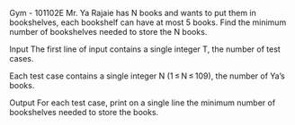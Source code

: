 Gym - 101102E
Mr. Ya Rajaie has N books and wants to put them in bookshelves, each bookshelf can have at most 5 books. Find the minimum number of bookshelves needed to store the N books.

Input
The first line of input contains a single integer T, the number of test cases.

Each test case contains a single integer N (1 ≤ N ≤ 109), the number of Ya’s books.

Output
For each test case, print on a single line the minimum number of bookshelves needed to store the books.

